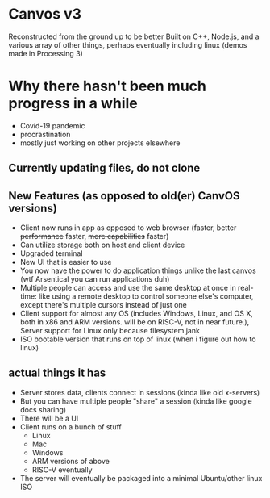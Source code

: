 # Canvos v3
Reconstructed from the ground up to be better
Built on  C++, Node.js, and a various array of other things, perhaps eventually including linux (demos made in Processing 3)

# Why there hasn't been much progress in a while
- Covid-19 pandemic
- procrastination
- mostly just working on other projects elsewhere

## Currently updating files, do not clone

## New Features (as opposed to old(er) CanvOS versions)
- Client now runs in app as opposed to web browser (faster, ~~better performance~~ faster, ~~more capabilities~~ faster)
- Can utilize storage both on host and client device
- Upgraded terminal
- New UI that is easier to use
- You now have the power to do application things unlike the last canvos (wtf Arsentical you can run applications duh)
- Multiple people can access and use the same desktop at once in real-time: like using a remote desktop to control someone else's computer, except there's multiple cursors instead of just one
- Client support for almost any OS (includes Windows, Linux, and OS X, both in x86 and ARM versions. will be on RISC-V, not in near future.), Server support for Linux only because filesystem jank
- ISO bootable version that runs on top of linux (when i figure out how to linux)

## actual things it has
- Server stores data, clients connect in sessions (kinda like old x-servers)
- But you can have multiple people "share" a session (kinda like google docs sharing)
- There will be a UI
- Client runs on a bunch of stuff
  - Linux
  - Mac
  - Windows
  - ARM versions of above
  - RISC-V eventually
- The server will eventually be packaged into a minimal Ubuntu/other linux ISO
